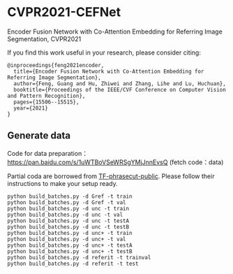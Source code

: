 # CVPR2021-CEFNet
Encoder Fusion Network with Co-Attention Embedding for Referring Image Segmentation, CVPR2021


If you find this work useful in your research, please consider citing:
```
@inproceedings{feng2021encoder,
  title={Encoder Fusion Network with Co-Attention Embedding for Referring Image Segmentation},
  author={Feng, Guang and Hu, Zhiwei and Zhang, Lihe and Lu, Huchuan},
  booktitle={Proceedings of the IEEE/CVF Conference on Computer Vision and Pattern Recognition},
  pages={15506--15515},
  year={2021}
}
```

## Generate data
Code for data preparation：https://pan.baidu.com/s/1uWTBoVSeWRSgYMjJnnEvsQ (fetch code：data)

Partial coda are borrowed from [TF-phrasecut-public](https://github.com/chenxi116/TF-phrasecut-public). Please follow their instructions to make your setup ready.

```
python build_batches.py -d Gref -t train
python build_batches.py -d Gref -t val
python build_batches.py -d unc -t train
python build_batches.py -d unc -t val
python build_batches.py -d unc -t testA
python build_batches.py -d unc -t testB
python build_batches.py -d unc+ -t train
python build_batches.py -d unc+ -t val
python build_batches.py -d unc+ -t testA
python build_batches.py -d unc+ -t testB
python build_batches.py -d referit -t trainval
python build_batches.py -d referit -t test
```
